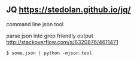 ## JQ https://stedolan.github.io/jq/
command line json tool

parse json into grep friendly output
http://stackoverflow.com/a/6320876/4611471

    $ some.json | python -mjson.tool